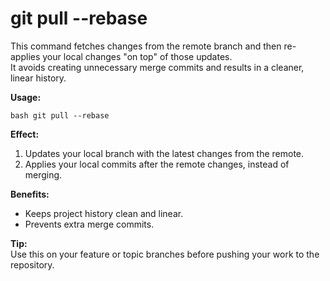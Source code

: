 # git pull --rebase

This command fetches changes from the remote branch and then re-applies your local changes "on top" of those updates.  
It avoids creating unnecessary merge commits and results in a cleaner, linear history.

**Usage:**

```
bash git pull --rebase
``` 

**Effect:**

1. Updates your local branch with the latest changes from the remote.
2. Applies your local commits after the remote changes, instead of merging.

**Benefits:**

- Keeps project history clean and linear.
- Prevents extra merge commits.

**Tip:**  
Use this on your feature or topic branches before pushing your work to the repository.